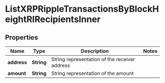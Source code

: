 

# ListXRPRippleTransactionsByBlockHeightRIRecipientsInner


## Properties

| Name | Type | Description | Notes |
|------------ | ------------- | ------------- | -------------|
|**address** | **String** | String representation of the receiver address |  |
|**amount** | **String** | String representation of the amount |  |



